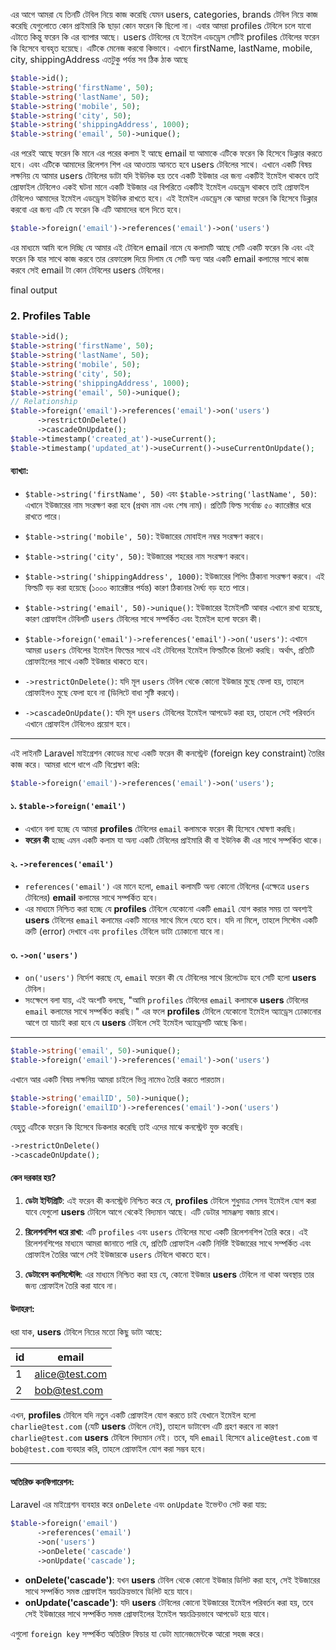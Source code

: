 এর আগে আমরা যে তিনটি টেবিল নিয়ে কাজ করেছি যেমন users, categories, brands টেবিল নিয়ে কাজ করেছি যেগুলোতে কোন প্রাইমারি কি ছাড়া কোন ফরেন কি ছিলো না। এবার আমরা profiles টেবিলে চলে যাবো এটাতে কিন্তু ফরেন কি এর ব্যাপার আছে। users টেবিলের যে ইমেইল এডড্রেস সেটিই profiles টেবিলের ফরেন কি হিসেবে ব্যবহৃত হয়েছে। এটিকে মেনেজ করবো কিভাবে। এখানে firstName, lastName, mobile, city, shippingAddress এতটুকু পর্যন্ত সব ঠিক ঠাক আছে

```php
$table->id();
$table->string('firstName', 50);
$table->string('lastName', 50);
$table->string('mobile', 50);
$table->string('city', 50);
$table->string('shippingAddress', 1000);
$table->string('email', 50)->unique();
```

এর পরেই আছে ফরেন কি মানে এর পরের কলাম ই আছে email যা আমাকে এটিকে ফরেন কি হিসেবে ডিক্লার করতে হবে। এবং এটিকে আমাদের রিলেশন শিপ এর আওতায় আনতে হবে users টেবিলের সাথে। এখানে একটি বিষয় লক্ষনিয় যে আমার users টেবিলের ডাটা যদি ইউনিক হয় তবে একটি ইউজার এর জন্য একটিই ইমেইল থাকবে তাই প্রোফাইল টেবিলেও একই ঘটনা মানে একটি ইউজার এর বিপরিতে একটিই ইমেইল এডড্রেস থাকবে তাই প্রোফাইল টেবিলেও আমাদের ইমেইল এডড্রেস ইউনিক রাখতে হবে। এই ইমেইল এডড্রেস কে আমরা ফরেন কি হিসেবে ডিক্লার করবো এর জন্য এটি যে ফরেন কি এটি আমাদের বলে দিতে হবে।

```php
$table->foreign('email')->references('email')->on('users')
```

এর মাধ্যমে আমি বলে দিচ্ছি যে আমার এই টেবিলে email নামে যে কলামটি আছে সেটি একটি ফরেন কি এবং এই ফরেন কি যার সাথে কাজ করবে তার রেফারেন্স দিয়ে দিলাম যে সেটি অন্য আর একটি email কলামের সাথে কাজ করবে সেই email টা কোন টেবিলের users টেবিলের।

final output

### 2. Profiles Table

```php
$table->id();
$table->string('firstName', 50);
$table->string('lastName', 50);
$table->string('mobile', 50);
$table->string('city', 50);
$table->string('shippingAddress', 1000);
$table->string('email', 50)->unique();
// Relationship
$table->foreign('email')->references('email')->on('users')
      ->restrictOnDelete()
      ->cascadeOnUpdate();
$table->timestamp('created_at')->useCurrent();
$table->timestamp('updated_at')->useCurrent()->useCurrentOnUpdate();
```

#### ব্যাখ্যা:

- `$table->string('firstName', 50)` এবং `$table->string('lastName', 50)`: এখানে ইউজারের নাম সংরক্ষণ করা হবে (প্রথম নাম এবং শেষ নাম)। প্রতিটি ফিল্ড সর্বোচ্চ ৫০ ক্যারেক্টার ধরে রাখতে পারে।

- `$table->string('mobile', 50)`: ইউজারের মোবাইল নম্বর সংরক্ষণ করবে।

- `$table->string('city', 50)`: ইউজারের শহরের নাম সংরক্ষণ করবে।

- `$table->string('shippingAddress', 1000)`: ইউজারের শিপিং ঠিকানা সংরক্ষণ করবে। এই ফিল্ডটি বড় করা হয়েছে (১০০০ ক্যারেক্টার পর্যন্ত) কারণ ঠিকানার দৈর্ঘ্য বড় হতে পারে।

- `$table->string('email', 50)->unique()`: ইউজারের ইমেইলটি আবার এখানে রাখা হয়েছে, কারণ প্রোফাইল টেবিলটি `users` টেবিলের সাথে সম্পর্কিত এবং ইমেইল হলো ফরেন কী।

- `$table->foreign('email')->references('email')->on('users')`: এখানে আমরা `users` টেবিলের ইমেইল ফিল্ডের সাথে এই টেবিলের ইমেইল ফিল্ডটিকে রিলেট করছি। অর্থাৎ, প্রতিটি প্রোফাইলের সাথে একটি ইউজার থাকতে হবে।

- `->restrictOnDelete()`: যদি মূল `users` টেবিল থেকে কোনো ইউজার মুছে ফেলা হয়, তাহলে প্রোফাইলও মুছে ফেলা হবে না (ডিলিটে বাধা সৃষ্টি করবে)।

- `->cascadeOnUpdate()`: যদি মূল `users` টেবিলের ইমেইল আপডেট করা হয়, তাহলে সেই পরিবর্তন এখানে প্রোফাইল টেবিলেও প্রয়োগ হবে।

---

এই লাইনটি Laravel মাইগ্রেশন কোডের মধ্যে একটি ফরেন কী কনস্ট্রেন্ট (foreign key constraint) তৈরির কাজ করে। আমরা ধাপে ধাপে এটি বিশ্লেষণ করি:

```php
$table->foreign('email')->references('email')->on('users');
```

#### ১. `$table->foreign('email')`

- এখানে বলা হচ্ছে যে আমরা **profiles** টেবিলের `email` কলামকে ফরেন কী হিসেবে ঘোষণা করছি।
- **ফরেন কী** হচ্ছে এমন একটি কলাম যা অন্য একটি টেবিলের প্রাইমারি কী বা ইউনিক কী এর সাথে সম্পর্কিত থাকে।

#### ২. `->references('email')`

- `references('email')` এর মানে হলো, `email` কলামটি অন্য কোনো টেবিলের (এক্ষেত্রে `users` টেবিলের) **email** কলামের সাথে সম্পর্কিত হবে।
- এর মাধ্যমে নিশ্চিত করা হচ্ছে যে **profiles** টেবিলে যেকোনো একটি `email` যোগ করার সময় তা অবশ্যই **users** টেবিলের `email` কলামের একটি মানের সাথে মিলে যেতে হবে। যদি না মিলে, তাহলে সিস্টেম একটি ত্রুটি (error) দেখাবে এবং `profiles` টেবিলে ডাটা ঢোকানো যাবে না।

#### ৩. `->on('users')`

- `on('users')` নির্দেশ করছে যে, `email` ফরেন কী যে টেবিলের সাথে রিলেটেড হবে সেটি হলো **users** টেবিল।
- সংক্ষেপে বলা যায়, এই অংশটি বলছে, "আমি `profiles` টেবিলের `email` কলামকে **users** টেবিলের `email` কলামের সাথে সম্পর্কিত করছি।" এর ফলে **profiles** টেবিলে যেকোনো ইমেইল অ্যাড্রেস ঢোকানোর আগে তা যাচাই করা হবে যে **users** টেবিলে সেই ইমেইল অ্যাড্রেসটি আছে কিনা।

---

```php
$table->string('email', 50)->unique();
$table->foreign('email')->references('email')->on('users')
```

এখানে আর একটি বিষয় লক্ষনিয় আমরা চাইলে ভিন্ন নামেও তৈরি করতে পারতাম।

```php
$table->string('emailID', 50)->unique();
$table->foreign('emailID')->references('email')->on('users')
```

যেহুতু এটিকে ফরেন কি হিসেবে ডিকলার করেছি তাই এদের মাঝে কনস্ট্রেন্ট যুক্ত করেছি।

```php
->restrictOnDelete()
->cascadeOnUpdate();
```

#### কেন দরকার হয়?

1. **ডেটা ইন্টিগ্রিটি**: এই ফরেন কী কনস্ট্রেন্ট নিশ্চিত করে যে, **profiles** টেবিলে শুধুমাত্র সেসব ইমেইল যোগ করা যাবে যেগুলো **users** টেবিলে আগে থেকেই বিদ্যমান আছে। এটি ডেটার সামঞ্জস্য বজায় রাখে।
2. **রিলেশনশিপ ধরে রাখা**: এটি `profiles` এবং `users` টেবিলের মধ্যে একটি রিলেশনশিপ তৈরি করে। এই রিলেশনশিপের মাধ্যমে আমরা জানাতে পারি যে, প্রতিটি প্রোফাইল একটি নির্দিষ্ট ইউজারের সাথে সম্পর্কিত এবং প্রোফাইল তৈরির আগে সেই ইউজারকে `users` টেবিলে থাকতে হবে।

3. **ডেটাবেস কনসিস্টেন্সি**: এর মাধ্যমে নিশ্চিত করা হয় যে, কোনো ইউজার **users** টেবিলে না থাকা অবস্থায় তার জন্য প্রোফাইল তৈরি করা যাবে না।

#### উদাহরণ:

ধরা যাক, **users** টেবিলে নিচের মতো কিছু ডাটা আছে:

| id  | email          |
| --- | -------------- |
| 1   | alice@test.com |
| 2   | bob@test.com   |

এখন, **profiles** টেবিলে যদি নতুন একটি প্রোফাইল যোগ করতে চাই যেখানে ইমেইল হলো `charlie@test.com` (যেটি **users** টেবিলে নেই), তাহলে ডাটাবেস এটি গ্রহণ করবে না কারণ `charlie@test.com` **users** টেবিলে বিদ্যমান নেই। তবে, যদি `email` হিসেবে `alice@test.com` বা `bob@test.com` ব্যবহার করি, তাহলে প্রোফাইল যোগ করা সম্ভব হবে।

---

#### অতিরিক্ত কনফিগারেশন:

Laravel এর মাইগ্রেশন ব্যবহার করে `onDelete` এবং `onUpdate` ইভেন্টও সেট করা যায়:

```php
$table->foreign('email')
      ->references('email')
      ->on('users')
      ->onDelete('cascade')
      ->onUpdate('cascade');
```

- **onDelete('cascade')**: যখন **users** টেবিল থেকে কোনো ইউজার ডিলিট করা হবে, সেই ইউজারের সাথে সম্পর্কিত সমস্ত প্রোফাইল স্বয়ংক্রিয়ভাবে ডিলিট হয়ে যাবে।
- **onUpdate('cascade')**: যদি **users** টেবিলের কোনো ইউজারের ইমেইল পরিবর্তন করা হয়, তবে সেই ইউজারের সাথে সম্পর্কিত সমস্ত প্রোফাইলের ইমেইল স্বয়ংক্রিয়ভাবে আপডেট হয়ে যাবে।

এগুলো `foreign key` সম্পর্কিত অতিরিক্ত ফিচার যা ডেটা ম্যানেজমেন্টকে আরো সহজ করে।
